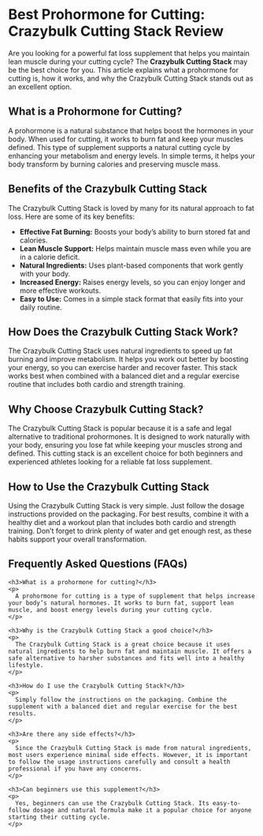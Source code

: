   <h1>Best Prohormone for Cutting: Crazybulk Cutting Stack Review</h1>
  <p>
    Are you looking for a powerful fat loss supplement that helps you maintain lean muscle during your cutting cycle? The <strong>Crazybulk Cutting Stack</strong> may be the best choice for you. This article explains what a prohormone for cutting is, how it works, and why the Crazybulk Cutting Stack stands out as an excellent option.
  </p>
  
  <h2>What is a Prohormone for Cutting?</h2>
  <p>
    A prohormone is a natural substance that helps boost the hormones in your body. When used for cutting, it works to burn fat and keep your muscles defined. This type of supplement supports a natural cutting cycle by enhancing your metabolism and energy levels. In simple terms, it helps your body transform by burning calories and preserving muscle mass.
  </p>
  
  <h2>Benefits of the Crazybulk Cutting Stack</h2>
  <p>
    The Crazybulk Cutting Stack is loved by many for its natural approach to fat loss. Here are some of its key benefits:
  </p>
  <ul>
    <li><strong>Effective Fat Burning:</strong> Boosts your body’s ability to burn stored fat and calories.</li>
    <li><strong>Lean Muscle Support:</strong> Helps maintain muscle mass even while you are in a calorie deficit.</li>
    <li><strong>Natural Ingredients:</strong> Uses plant-based components that work gently with your body.</li>
    <li><strong>Increased Energy:</strong> Raises energy levels, so you can enjoy longer and more effective workouts.</li>
    <li><strong>Easy to Use:</strong> Comes in a simple stack format that easily fits into your daily routine.</li>
  </ul>
  
  <h2>How Does the Crazybulk Cutting Stack Work?</h2>
  <p>
    The Crazybulk Cutting Stack uses natural ingredients to speed up fat burning and improve metabolism. It helps you work out better by boosting your energy, so you can exercise harder and recover faster. This stack works best when combined with a balanced diet and a regular exercise routine that includes both cardio and strength training.
  </p>
  
  <h2>Why Choose Crazybulk Cutting Stack?</h2>
  <p>
    The Crazybulk Cutting Stack is popular because it is a safe and legal alternative to traditional prohormones. It is designed to work naturally with your body, ensuring you lose fat while keeping your muscles strong and defined. This cutting stack is an excellent choice for both beginners and experienced athletes looking for a reliable fat loss supplement.
  </p>
  
  <h2>How to Use the Crazybulk Cutting Stack</h2>
  <p>
    Using the Crazybulk Cutting Stack is very simple. Just follow the dosage instructions provided on the packaging. For best results, combine it with a healthy diet and a workout plan that includes both cardio and strength training. Don’t forget to drink plenty of water and get enough rest, as these habits support your overall transformation.
  </p>
  
  <div class="faq-section">
    <h2>Frequently Asked Questions (FAQs)</h2>
    
    <h3>What is a prohormone for cutting?</h3>
    <p>
      A prohormone for cutting is a type of supplement that helps increase your body’s natural hormones. It works to burn fat, support lean muscle, and boost energy levels during your cutting cycle.
    </p>
    
    <h3>Why is the Crazybulk Cutting Stack a good choice?</h3>
    <p>
      The Crazybulk Cutting Stack is a great choice because it uses natural ingredients to help burn fat and maintain muscle. It offers a safe alternative to harsher substances and fits well into a healthy lifestyle.
    </p>
    
    <h3>How do I use the Crazybulk Cutting Stack?</h3>
    <p>
      Simply follow the instructions on the packaging. Combine the supplement with a balanced diet and regular exercise for the best results.
    </p>
    
    <h3>Are there any side effects?</h3>
    <p>
      Since the Crazybulk Cutting Stack is made from natural ingredients, most users experience minimal side effects. However, it is important to follow the usage instructions carefully and consult a health professional if you have any concerns.
    </p>
    
    <h3>Can beginners use this supplement?</h3>
    <p>
      Yes, beginners can use the Crazybulk Cutting Stack. Its easy-to-follow dosage and natural formula make it a popular choice for anyone starting their cutting cycle.
    </p>
  </div>
